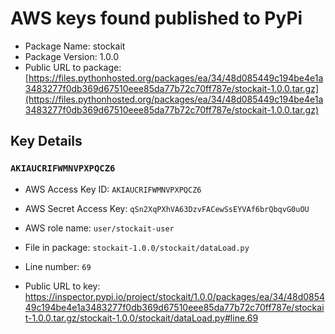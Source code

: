 # AWS keys found published to PyPi

* Package Name: stockait
* Package Version: 1.0.0
* Public URL to package: [https://files.pythonhosted.org/packages/ea/34/48d085449c194be4e1a3483277f0db369d67510eee85da77b72c70ff787e/stockait-1.0.0.tar.gz](https://files.pythonhosted.org/packages/ea/34/48d085449c194be4e1a3483277f0db369d67510eee85da77b72c70ff787e/stockait-1.0.0.tar.gz)

## Key Details

### `AKIAUCRIFWMNVPXPQCZ6`

* AWS Access Key ID: `AKIAUCRIFWMNVPXPQCZ6`
* AWS Secret Access Key: `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` 
* AWS role name: `user/stockait-user`
* File in package: `stockait-1.0.0/stockait/dataLoad.py`
* Line number: `69`

* Public URL to key: https://inspector.pypi.io/project/stockait/1.0.0/packages/ea/34/48d085449c194be4e1a3483277f0db369d67510eee85da77b72c70ff787e/stockait-1.0.0.tar.gz/stockait-1.0.0/stockait/dataLoad.py#line.69


